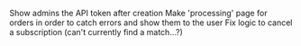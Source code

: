 Show admins the API token after creation
Make 'processing' page for orders in order to catch errors and show them to the user
Fix logic to cancel a subscription (can't currently find a match...?)